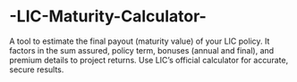 # -LIC-Maturity-Calculator-
A tool to estimate the final payout (maturity value) of your LIC policy. It factors in the sum assured, policy term, bonuses (annual and final), and premium details to project returns. Use LIC’s official calculator for accurate, secure results.
